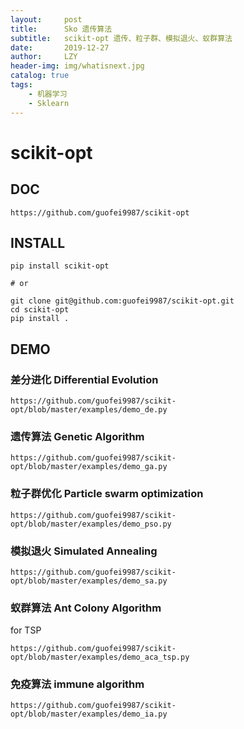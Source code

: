 ```yaml
---
layout:     post
title:      Sko 遗传算法
subtitle:   scikit-opt 遗传、粒子群、模拟退火、蚁群算法
date:       2019-12-27
author:     LZY
header-img: img/whatisnext.jpg
catalog: true
tags:
    - 机器学习
    - Sklearn
---
```


# scikit-opt

## DOC

`https://github.com/guofei9987/scikit-opt`

## INSTALL

```
pip install scikit-opt

# or 

git clone git@github.com:guofei9987/scikit-opt.git
cd scikit-opt
pip install .

```

## DEMO

### 差分进化 Differential Evolution

`https://github.com/guofei9987/scikit-opt/blob/master/examples/demo_de.py`

### 遗传算法 Genetic Algorithm

`https://github.com/guofei9987/scikit-opt/blob/master/examples/demo_ga.py`

### 粒子群优化 Particle swarm optimization

`https://github.com/guofei9987/scikit-opt/blob/master/examples/demo_pso.py`

### 模拟退火 Simulated Annealing

`https://github.com/guofei9987/scikit-opt/blob/master/examples/demo_sa.py`


### 蚁群算法 Ant Colony Algorithm

for TSP

`https://github.com/guofei9987/scikit-opt/blob/master/examples/demo_aca_tsp.py`

### 免疫算法 immune algorithm

`https://github.com/guofei9987/scikit-opt/blob/master/examples/demo_ia.py`
